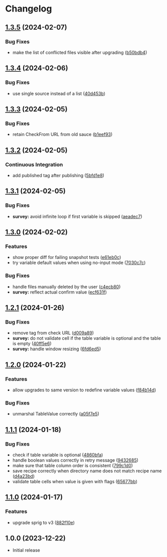 # Changelog

## [1.3.5](https://github.com/futurice/jalapeno/compare/v1.3.4...v1.3.5) (2024-02-07)


### Bug Fixes

* make the list of conflicted files visible after upgrading ([b50bdb4](https://github.com/futurice/jalapeno/commit/b50bdb47db9efd955cf3c749a697016bbd5a765c))

## [1.3.4](https://github.com/futurice/jalapeno/compare/v1.3.3...v1.3.4) (2024-02-06)


### Bug Fixes

* use single source instead of a list ([40d453b](https://github.com/futurice/jalapeno/commit/40d453bed93b0a9dfabadcb8e70ae3d982f03f49))

## [1.3.3](https://github.com/futurice/jalapeno/compare/v1.3.2...v1.3.3) (2024-02-05)


### Bug Fixes

* retain CheckFrom URL from old sauce ([b1eef93](https://github.com/futurice/jalapeno/commit/b1eef93dfaece6f7f3dfb38711b5f2bb9608b4cf))

## [1.3.2](https://github.com/futurice/jalapeno/compare/v1.3.1...v1.3.2) (2024-02-05)


### Continuous Integration

* add published tag after publishing ([5bfd1e8](https://github.com/futurice/jalapeno/commit/5bfd1e85fd3205ec3fd82db1f55ee3a63adf0102))

## [1.3.1](https://github.com/futurice/jalapeno/compare/v1.3.0...v1.3.1) (2024-02-05)


### Bug Fixes

* **survey:** avoid infinite loop if first variable is skipped ([aeadec7](https://github.com/futurice/jalapeno/commit/aeadec7239b0464af1c3c5df9334648db457cdc6))

## [1.3.0](https://github.com/futurice/jalapeno/compare/v1.2.1...v1.3.0) (2024-02-02)


### Features

* show proper diff for failing snapshot tests ([e61eb0c](https://github.com/futurice/jalapeno/commit/e61eb0c09a78860ff34f160ef1f59c3340b5b229))
* try variable default values when using no-input mode ([7030c7c](https://github.com/futurice/jalapeno/commit/7030c7c97c75278d40d987cd47267434ce3525a7))


### Bug Fixes

* handle files manually deleted by the user ([c4ecb80](https://github.com/futurice/jalapeno/commit/c4ecb80017a55a7cd006245674e49b9fce8046f8))
* **survey:** reflect actual confirm value ([ecf631f](https://github.com/futurice/jalapeno/commit/ecf631fac2ea7891d9decdf28ea3d97597ee7609))

## [1.2.1](https://github.com/futurice/jalapeno/compare/v1.2.0...v1.2.1) (2024-01-26)


### Bug Fixes

* remove tag from check URL ([d009a89](https://github.com/futurice/jalapeno/commit/d009a89cfdfcb3023e89c6cf79a743c5efeaf3b8))
* **survey:** do not validate cell if the table variable is optional and the table is empty ([40ff5e6](https://github.com/futurice/jalapeno/commit/40ff5e69574375817e218e0a73ef8644fca42768))
* **survey:** handle window resizing ([6fd6ed5](https://github.com/futurice/jalapeno/commit/6fd6ed5acb6f0f04bbcfd9e81950adb1ae33d120))

## [1.2.0](https://github.com/futurice/jalapeno/compare/v1.1.1...v1.2.0) (2024-01-22)


### Features

* allow upgrades to same version to redefine variable values ([f84b14d](https://github.com/futurice/jalapeno/commit/f84b14db98d355f6f72c7cd74fe8391ddadbb0fd))


### Bug Fixes

* unmarshal TableValue correctly ([a05f7e5](https://github.com/futurice/jalapeno/commit/a05f7e52607a87b737710b832d3264b57f395894))

## [1.1.1](https://github.com/futurice/jalapeno/compare/v1.1.0...v1.1.1) (2024-01-18)


### Bug Fixes

* check if table variable is optional ([4860bfa](https://github.com/futurice/jalapeno/commit/4860bfa7fada9fca898894ad8a572cf6bf16620a))
* handle boolean values correctly in retry message ([9432685](https://github.com/futurice/jalapeno/commit/9432685a3c4cfac8d3746f2181cf921f54bd8e82))
* make sure that table column order is consistent ([799c1d0](https://github.com/futurice/jalapeno/commit/799c1d0fff79eceb5bd24fa181faf870765b9580))
* save recipe correctly when directory name does not match recipe name ([d4a23bd](https://github.com/futurice/jalapeno/commit/d4a23bd6c191e9f798b3597797b72ac6a55486eb))
* validate table cells when value is given with flags ([65677bb](https://github.com/futurice/jalapeno/commit/65677bbf2b142395832878c918373786eb4c6162))

## [1.1.0](https://github.com/futurice/jalapeno/compare/v1.0.0...v1.1.0) (2024-01-17)


### Features

* upgrade sprig to v3 ([882f10e](https://github.com/futurice/jalapeno/commit/882f10ec2754d6b6dc413f6fb417eaa0470e8018))

## 1.0.0 (2023-12-22)

* Initial release

